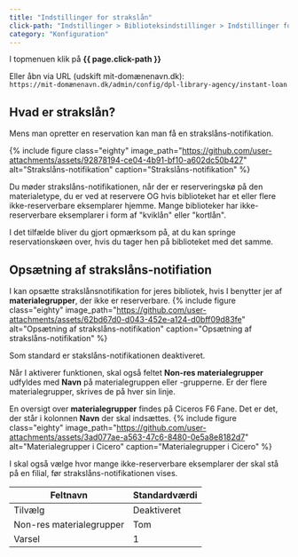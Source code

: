 ```yaml
---
title: "Indstillinger for strakslån"
click-path: "Indstillinger > Biblioteksindstillinger > Indstillinger for strakslån"
category: "Konfiguration"
---
```

I topmenuen klik på **{{ page.click-path }}**

Eller åbn via URL (udskift mit-domænenavn.dk):\
`https://mit-domænenavn.dk/admin/config/dpl-library-agency/instant-loan`

## Hvad er strakslån?
Mens man opretter en reservation kan man få en strakslåns-notifikation.

{% include figure class="eighty" image_path="https://github.com/user-attachments/assets/92878194-ce04-4b91-bf10-a602dc50b427" alt="Strakslåns-notifikation" caption="Strakslåns-notifikation" %}

Du møder strakslåns-notifikationen, når der er reserveringskø på den materialetype, du er ved at reservere OG hvis biblioteket har et eller flere ikke-reserverbare eksemplarer hjemme. Mange biblioteker har ikke-reserverbare eksemplarer i form af "kviklån" eller "kortlån".

I det tilfælde bliver du gjort opmærksom på, at du kan springe reservationskøen over, hvis du tager hen på biblioteket med det samme.

## Opsætning af strakslåns-notifiation
I kan opsætte strakslånsnotifikation for jeres bibliotek, hvis I benytter jer af **materialegrupper**, der ikke er reserverbare. 
{% include figure class="eighty" image_path="https://github.com/user-attachments/assets/62bd67d0-d043-452e-a124-d0bff09d83fe" alt="Opsætning af strakslåns-notifikation" caption="Opsætning af strakslåns-notifikation" %}

Som standard er stakslåns-notifikationen deaktiveret. 

Når I aktiverer funktionen, skal også feltet **Non-res materialegrupper** udfyldes med **Navn** på materialegruppen eller -grupperne. Er der flere materialegrupper, skrives de på hver sin linje.

En oversigt over **materialegrupper** findes på Ciceros F6 Fane. Det er det, der står i kolonnen **Navn** der skal indsættes.
{% include figure class="eighty" image_path="https://github.com/user-attachments/assets/3ad077ae-a563-47c6-8480-0e5a8e8182d7" alt="Materialegrupper i Cicero" caption="Materialegrupper i Cicero" %}

I skal også vælge hvor mange ikke-reserverbare eksemplarer der skal stå på en filial, før strakslåns-notifikationen vises.

|Feltnavn|Standardværdi|
|---|---|
|Tilvælg|Deaktiveret|
|Non-res materialegrupper|Tom|
|Varsel|1|





